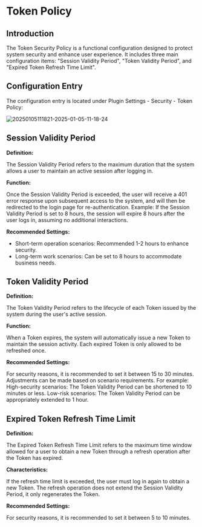 # Token Policy

<PluginInfo name="auth"></PluginInfo>

## Introduction

The Token Security Policy is a functional configuration designed to protect system security and enhance user experience. It includes three main configuration items: "Session Validity Period", "Token Validity Period", and "Expired Token Refresh Time Limit".

## Configuration Entry

The configuration entry is located under Plugin Settings - Security - Token Policy:

![20250105111821-2025-01-05-11-18-24](https://static-docs.nocobase.com/20250105111821-2025-01-05-11-18-24.png)

## Session Validity Period

**Definition:**

The Session Validity Period refers to the maximum duration that the system allows a user to maintain an active session after logging in.

**Function:**

Once the Session Validity Period is exceeded, the user will receive a 401 error response upon subsequent access to the system, and will then be redirected to the login page for re-authentication.
Example:
If the Session Validity Period is set to 8 hours, the session will expire 8 hours after the user logs in, assuming no additional interactions.

**Recommended Settings:**

- Short-term operation scenarios: Recommended 1-2 hours to enhance security.
- Long-term work scenarios: Can be set to 8 hours to accommodate business needs.

## Token Validity Period

**Definition:**

The Token Validity Period refers to the lifecycle of each Token issued by the system during the user's active session.

**Function:**

When a Token expires, the system will automatically issue a new Token to maintain the session activity.
Each expired Token is only allowed to be refreshed once.

**Recommended Settings:**

For security reasons, it is recommended to set it between 15 to 30 minutes.
Adjustments can be made based on scenario requirements. For example:
High-security scenarios: The Token Validity Period can be shortened to 10 minutes or less.
Low-risk scenarios: The Token Validity Period can be appropriately extended to 1 hour.

## Expired Token Refresh Time Limit

**Definition:**

The Expired Token Refresh Time Limit refers to the maximum time window allowed for a user to obtain a new Token through a refresh operation after the Token has expired.

**Characteristics:**

If the refresh time limit is exceeded, the user must log in again to obtain a new Token.
The refresh operation does not extend the Session Validity Period, it only regenerates the Token.

**Recommended Settings:**

For security reasons, it is recommended to set it between 5 to 10 minutes.
